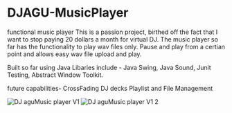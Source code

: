 # DJAGU-MusicPlayer
functional music player
This is a passion project, birthed off the fact that I want to stop paying 20 dollars a month for virtual DJ.
The music player so far has the functionality to play wav files only.
Pause and play from a certian point and allows easy wav file upload and play.

Built so far using Java 
Libaries include - Java Swing, Java Sound, Junit Testing, Abstract Window Toolkit.

future capabilities- 
CrossFading 
DJ decks 
Playlist and File Management

![DJ aguMusic player V1](https://github.com/agugoat/DJAGU-MusicPlayer/assets/132964291/f260e8ed-1049-4586-828f-d02c2705dace)
![DJ aguMusic player V1 2](https://github.com/agugoat/DJAGU-MusicPlayer/assets/132964291/797538f6-b73b-4faf-9a76-4ea3f8c9b928)



